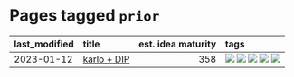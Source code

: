 # Pages tagged `prior`

|last_modified|title|est. idea maturity|tags
|:---|:---|---:|:---|
|2023-01-12|[karlo + DIP](../karlo-dip.md)|358|[![](https://img.shields.io/badge/tag-deepimageprior-57146)](../tags/deepimageprior.md) [![](https://img.shields.io/badge/tag-experimental-e839f4)](../tags/experimental.md) [![](https://img.shields.io/badge/tag-image_generation-936135)](../tags/image_generation.md) [![](https://img.shields.io/badge/tag-prior-4b28a8)](../tags/prior.md) [![](https://img.shields.io/badge/tag-wip-abf295)](../tags/wip.md)|